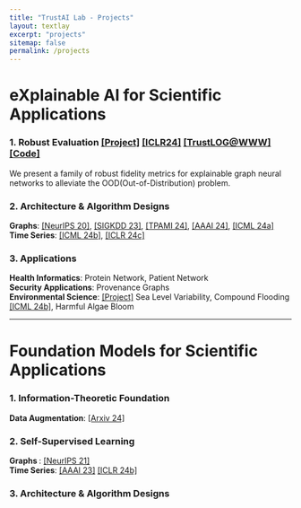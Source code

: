```yaml
---
title: "TrustAI Lab - Projects"
layout: textlay
excerpt: "projects"
sitemap: false
permalink: /projects
---
```

# eXplainable AI for Scientific Applications
### 1. Robust Evaluation  [[Project]](https://trustai4s-lab.github.io/fidelity.html) [[ICLR24]](https://openreview.net/pdf?id=up6hr4hIQH) [[TrustLOG@WWW]](https://trustai4s-lab.github.io/papers/TheWebConf24-robust%20fidelity.pdf) [[Code]](https://github.com/AslanDing/Fidelity)  
We present a family of robust fidelity metrics for explainable graph neural networks to  alleviate the OOD(Out-of-Distribution) problem.

### 2. Architecture & Algorithm Designs
<b>Graphs</b>: [[NeurIPS 20]](https://arxiv.org/abs/2011.04573), [[SIGKDD 23]](https://arxiv.org/abs/2307.07832), [[TPAMI 24]](https://ieeexplore.ieee.org/abstract/document/10423141), [[AAAI 24]](https://arxiv.org/abs/2312.05596), [[ICML 24a]](https://arxiv.org/abs/2402.02036)  
<b>Time Series</b>: [[ICML 24b]](https://arxiv.org/abs/2405.09308), [[ICLR 24c]](https://arxiv.org/abs/2401.08552)

### 3. Applications
<b>Health Informatics</b>: Protein Network, Patient Network  
<b>Security Applications</b>:  Provenance Graphs  
<b>Environmental Science</b>: [[Project]](https://climate-tech.cs.fiu.edu/research/) Sea Level Variability, Compound Flooding [[ICML 24b]](https://arxiv.org/abs/2405.09308), Harmful Algae Bloom

---

# Foundation Models for Scientific Applications

### 1. Information-Theoretic Foundation
<b>Data Augmentation</b>: [[Arxiv 24]](https://arxiv.org/abs/2402.05039)

### 2. Self-Supervised Learning
<b> Graphs </b>: [[NeurIPS 21]](https://arxiv.org/abs/2110.15438)  
<b>Time Series</b>: [[AAAI 23]](https://arxiv.org/abs/2303.11911) [[ICLR 24b]](https://arxiv.org/abs/2402.10434)

### 3. Architecture & Algorithm Designs
